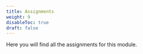 ```yaml
---
title: Assignments
weight: 9
disableToc: true
draft: false
---
```


Here you will find all the assignments for this module.